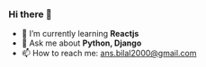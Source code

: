 ### Hi there 👋

<!--
**mbilal117/mbilal117** is a ✨ _special_ ✨ repository because its `README.md` (this file) appears on your GitHub profile.

Here are some ideas to get you started:
-->
- 🌱 I’m currently learning **Reactjs**
- 💬 Ask me about **Python, Django**
- 📫 How to reach me: ans.bilal2000@gmail.com
